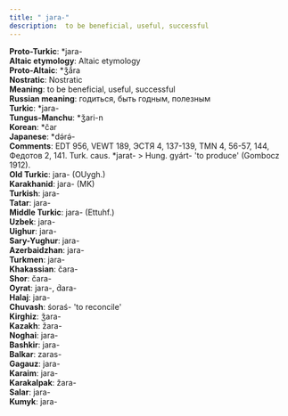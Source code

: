 ```yaml
---
title: " jara-"
description:  to be beneficial, useful, successful
---
```


<strong>Proto-Turkic</strong>:  *jara-<br>
<strong>Altaic etymology</strong>:  Altaic etymology<br>
<strong> Proto-Altaic</strong>:  *ǯắra<br>
<strong>Nostratic</strong>:  Nostratic<br>
<strong>Meaning</strong>:  to be beneficial, useful, successful<br>
<strong>Russian meaning</strong>:  годиться, быть годным, полезным<br>
<strong>Turkic</strong>:  *jara-<br>
<strong>Tungus-Manchu</strong>:  *ǯari-n<br>
<strong>Korean</strong>:  *čar<br>
<strong>Japanese</strong>:  *dǝ́rǝ́-<br>
<strong>Comments</strong>:  EDT 956, VEWT 189, ЭСТЯ 4, 137-139, TMN 4, 56-57, 144, Федотов 2, 141. Turk. caus. *jarat- > Hung. gyárt- 'to produce' (Gombocz 1912).<br>
<strong>Old Turkic</strong>:  jara- (OUygh.)<br>
<strong>Karakhanid</strong>:  jara- (MK)<br>
<strong>Turkish</strong>:  jara-<br>
<strong>Tatar</strong>:  jara-<br>
<strong>Middle Turkic</strong>:  jara- (Ettuhf.)<br>
<strong>Uzbek</strong>:  jara-<br>
<strong>Uighur</strong>:  jara-<br>
<strong>Sary-Yughur</strong>:  jara-<br>
<strong>Azerbaidzhan</strong>:  jara-<br>
<strong>Turkmen</strong>:  jara-<br>
<strong>Khakassian</strong>:  čara-<br>
<strong>Shor</strong>:  čara-<br>
<strong>Oyrat</strong>:  jara-, d́ara-<br>
<strong>Halaj</strong>:  jara-<br>
<strong>Chuvash</strong>:  śoraś- 'to reconcile'<br>
<strong>Kirghiz</strong>:  ǯara-<br>
<strong>Kazakh</strong>:  žara-<br>
<strong>Noghai</strong>:  jara-<br>
<strong>Bashkir</strong>:  jara-<br>
<strong>Balkar</strong>:  zaras-<br>
<strong>Gagauz</strong>:  jara-<br>
<strong>Karaim</strong>:  jara-<br>
<strong>Karakalpak</strong>:  žara-<br>
<strong>Salar</strong>:  jara-<br>
<strong>Kumyk</strong>:  jara-<br>


